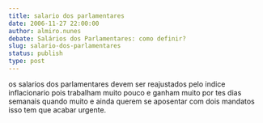 ```yaml
---
title: salario dos parlamentares
date: 2006-11-27 22:00:00
author: almiro.nunes
debate: Salários dos Parlamentares: como definir?
slug: salario-dos-parlamentares
status: publish 
type: post
---
```


os salarios dos parlamentares devem ser reajustados pelo indice inflacionario pois trabalham muito pouco e ganham muito por tes dias semanais quando muito e ainda querem se aposentar com dois mandatos isso tem que acabar urgente.
